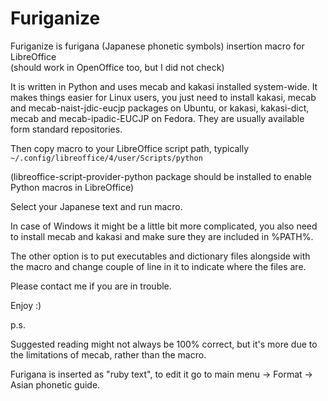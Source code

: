 Furiganize
==========

Furiganize is furigana (Japanese phonetic symbols) insertion macro for LibreOffice  
(should work in OpenOffice too, but I did not check)

It is written in Python and uses mecab and kakasi installed system-wide.
It makes things easier for Linux users,
you just need to install kakasi, mecab and mecab-naist-jdic-eucjp packages on Ubuntu, 
or  kakasi, kakasi-dict, mecab and mecab-ipadic-EUCJP on Fedora.
They are usually available form standard repositories.

Then copy macro to your LibreOffice script path, typically
`~/.config/libreoffice/4/user/Scripts/python`

(libreoffice-script-provider-python package should be installed to enable Python macros in LibreOffice) 

Select your Japanese text and run macro.

In case of Windows it might be a little bit more complicated,
you also need to install mecab and kakasi and make sure they are included in %PATH%.

The other option is to put executables and dictionary files alongside with the macro
and change couple of line in it to indicate where the files are.

Please contact me if you are in trouble.

Enjoy :)

p.s.

Suggested reading might not always be 100% correct, but it's more due to the limitations of mecab, rather than the macro.

Furigana is inserted as "ruby text", to edit it go to main menu -> Format -> Asian phonetic guide.
